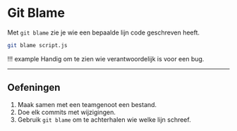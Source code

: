 # Git Blame

Met `git blame` zie je wie een bepaalde lijn code geschreven heeft.

```bash
git blame script.js
```

!!! example
    Handig om te zien wie verantwoordelijk is voor een bug.

---

## Oefeningen

1. Maak samen met een teamgenoot een bestand.  
2. Doe elk commits met wijzigingen.  
3. Gebruik `git blame` om te achterhalen wie welke lijn schreef.
